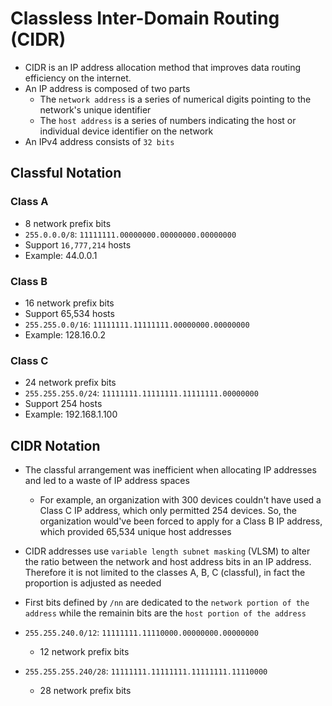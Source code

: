 # Classless Inter-Domain Routing (CIDR)

- CIDR is an IP address allocation method that improves data routing efficiency on the internet.
- An IP address is composed of two parts
  - The `network address` is a series of numerical digits pointing to the network's unique identifier
  - The `host address` is a series of numbers indicating the host or individual device identifier on the network
- An IPv4 address consists of `32 bits`

## Classful Notation

### Class A

- 8 network prefix bits
- `255.0.0.0/8`: `11111111.00000000.00000000.00000000`
- Support `16,777,214` hosts
- Example: 44.0.0.1

### Class B

- 16 network prefix bits
- Support 65,534 hosts
- `255.255.0.0/16`: `11111111.11111111.00000000.00000000`
- Example: 128.16.0.2

### Class C

- 24 network prefix bits
- `255.255.255.0/24`: `11111111.11111111.11111111.00000000`
- Support 254 hosts
- Example: 192.168.1.100

## CIDR Notation

- The classful arrangement was inefficient when allocating IP addresses and led to a waste of IP address spaces
  - For example, an organization with 300 devices couldn't have used a Class C IP address, which only permitted 254 devices. So, the organization would've been forced to apply for a Class B IP address, which provided 65,534 unique host addresses
- CIDR addresses use `variable length subnet masking` (VLSM) to alter the ratio between the network and host address bits in an IP address. Therefore it is not limited to the classes A, B, C (classful), in fact the proportion is adjusted as needed
- First bits defined by `/nn` are dedicated to the `network portion of the address` while the remainin bits are the `host portion of the address`

- `255.255.240.0/12`: `11111111.11110000.00000000.00000000`
  - 12 network prefix bits
- `255.255.255.240/28`: `11111111.11111111.11111111.11110000`
  - 28 network prefix bits
